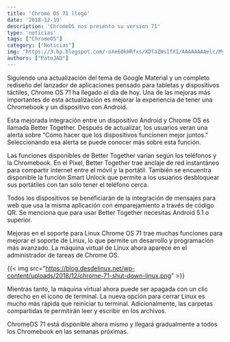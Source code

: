 ```yaml
---
title: 'Chrome OS 71 llegó'
date: '2018-12-19'
description: 'ChromeOS nos presento su version 71'
type: 'noticias'
tags: ["ChromeOS"]
category: ["Noticias"]
img: 'https://3.bp.blogspot.com/-oXe60kHRfxs/XDTaZWs1fXI/AAAAAAAAelc/My3LKt4kEyA8eBxzDHDR2QdWFVb7rjASACLcBGAs/s1600/ChromeOS-71_patojad.jpg'
authors: ["PatoJAD"]
---
```


Siguiendo una actualización del tema de Google Material y un completo rediseño del lanzador de aplicaciones pensado para tabletas y dispositivos táctiles, Chrome OS 71 ha llegado el día de hoy. Una de las mejoras más importantes de esta actualización es mejorar la experiencia de tener una Chromebook y un dispositivo con Android.

Esta mejorada integración entre un dispositivo Android y Chrome OS es llamada Better Together. Después de actualizar, los usuarios veran una alerta sobre “Cómo hacer que los dispositivos funcionen mejor juntos.” Seleccionando esa alerta se puede conocer más sobre esta función.

Las funciones disponibles de Better Together varían según los teléfonos y la Chromebook. En el Pixel, Better Together trae anclaje de red instantáneo para compartir internet entre el móvil y la portátil. También se encuentra disponible la función Smart Unlock que permite a los usuarios desbloquear sus portátiles con tan sólo tener el teléfono cerca.

Todos los dispositivos se beneficiarán de la integración de mensajes para web que usa la misma aplicación con emparejamiento a través de código QR. Se menciona que para usar Better Together necesitas Android 5.1 o superior.

Mejoras en el soporte para Linux
Chrome OS 71 trae muchas funciones para mejorar el soporte de Linux, lo que permite un desarrollo y programación más avanzado. La máquina virtual de Linux ahora aparece en el administrador de tareas de Chrome OS.

{{< img src="https://blog.desdelinux.net/wp-content/uploads/2018/12/chrome-71-shut-down-linux.png" >}}

Mientras tanto, la máquina virtual ahora puede ser apagada con un clic derecho en el icono de terminal. La nueva opción para cerrar Linux es mucho más rápida que reiniciar tu terminal. Adicionalmente, las carpetas compartidas te permitirán leer y escribir en los archivos.

ChromeOS 71 está disponible ahora mismo y llegará gradualmente a todos los Chromebook en las semanas próximas.
